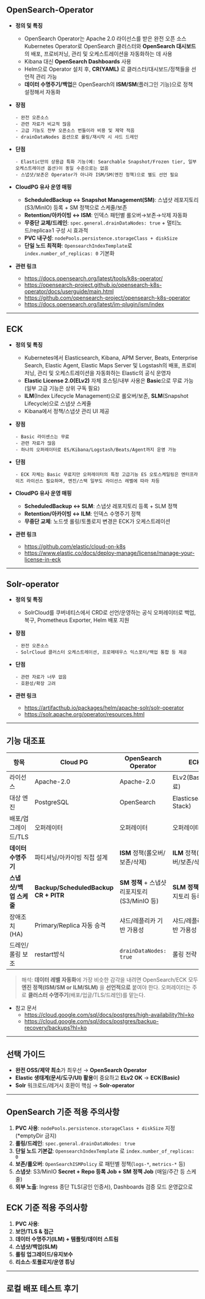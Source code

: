 ## OpenSearch-Operator
- **정의 및 특징**
    - OpenSearch Operator는 Apache 2.0 라이선스를 받은 완전 오픈 소스 Kubernetes Operator로 OpenSearch 클러스터와 **OpenSearch 대시보드**의 배포, 프로비저닝, 관리 및 오케스트레이션을 자동화하는 데 사용
    - Kibana 대신 **OpenSearch Dashboards** 사용
    - Helm으로 Operator 설치 후, **CR(YAML)** 로 클러스터/대시보드/정책들을 선언적 관리 가능
    - **데이터 수명주기/백업**은 OpenSearch의 **ISM/SM**(플러그인 기능)으로 정책 설정해서 자동화

- **장점**
    ```
    - 완전 오픈소스
    - 관련 자료가 비교적 많음
    - 고급 기능도 전부 오픈소스 번들이라 비용 및 제약 적음
    - drainDataNodes 옵션으로 롤링/재시작 시 샤드 드레인
    ```
- **단점**
    ```
    - Elastic만의 상용급 특화 기능(예: Searchable Snapshot/Frozen tier, 일부 오케스트레이션 옵션)이 동일 수준으로는 없음
    - 스냅샷/보존은 Operator가 아니라 ISM/SM(엔진 정책)으로 별도 선언 필요
    ```
- **CloudPG 유사 운영 매핑**
  - **ScheduledBackup ↔ Snapshot Management(SM)**: 스냅샷 레포지토리(S3/MinIO) 등록 + SM 정책으로 스케줄/보존
  - **Retention/아카이빙 ↔ ISM**: 인덱스 패턴별 롤오버→보존→삭제 자동화
  - **무중단 교체/드레인**: `spec.general.drainDataNodes: true` + 멀티노드/replica≥1 구성 시 효과적
  - **PVC 내구성**: `nodePools.persistence.storageClass + diskSize`
  - **단일 노드 최적화**: `OpensearchIndexTemplate`로 `index.number_of_replicas: 0` 기본화

- **관련 링크**
    - https://docs.opensearch.org/latest/tools/k8s-operator/
    - https://opensearch-project.github.io/opensearch-k8s-operator/docs/userguide/main.html
    - https://github.com/opensearch-project/opensearch-k8s-operator
    - https://docs.opensearch.org/latest/im-plugin/ism/index

------------------------------------------------------------------------

## ECK
- **정의 및 특징**
    - Kubernetes에서 Elasticsearch, Kibana, APM Server, Beats, Enterprise Search, Elastic Agent, Elastic Maps Server 및 Logstash의 배포, 프로비저닝, 관리 및 오케스트레이션을 자동화하는 Elastic의 공식 운영자
    - **Elastic License 2.0(ELv2)** 자체 호스팅/내부 사용은 **Basic**으로 무료 가능(일부 고급 기능은 상위 구독 필요)
    - **ILM**(Index Lifecycle Management)으로 롤오버/보존, **SLM**(Snapshot Lifecycle)으로 스냅샷 스케줄
    - Kibana에서 정책/스냅샷 관리 UI 제공

- **장점**
    ```
    - Basic 라이센스는 무료
    - 관련 자료가 많음
    - 하나의 오퍼레이터로 ES/Kibana/Logstash/Beats/Agent까지 운영 가능
    ```

- **단점**
    ```
    - ECK 자체는 Basic 무료지만 오퍼레이터의 특정 고급기능 ES 오토스케일링은 엔터프라이즈 라이선스 필요하며, 엔진/스택 일부도 라이선스 레벨에 따라 차등
    ```

- **CloudPG 유사 운영 매핑**
  - **ScheduledBackup ↔ SLM**: 스냅샷 레포지토리 등록 + SLM 정책
  - **Retention/아카이빙 ↔ ILM**: 인덱스 수명주기 정책
  - **무중단 교체**: 노드셋 롤링/토폴로지 변경은 ECK가 오케스트레이션

- **관련 링크**
    - https://github.com/elastic/cloud-on-k8s
    - https://www.elastic.co/docs/deploy-manage/license/manage-your-license-in-eck
    
------------------------------------------------------------------------

## Solr-operator
- **정의 및 특징**
    - SolrCloud를 쿠버네티스에서 CRD로 선언/운영하는 공식 오퍼레이터로 백업, 복구, Prometheus Exporter, Helm 배포 지원

- **장점**
    ```
    - 완전 오픈소스
    - SolrCloud 클러스터 오케스트레이션, 프로메테우스 익스포터/백업 통합 등 제공
    ```

- **단점**
    ```
    - 관련 자료가 너무 없음
    - 호환성/확장 고려
    ```

- **관련 링크**
    - https://artifacthub.io/packages/helm/apache-solr/solr-operator
    - https://solr.apache.org/operator/resources.html

------------------------------------------------------------------------

## 기능 대조표

| 항목 | **Cloud PG** | **OpenSearch Operator** | **ECK** | **Solr-operator** |
|---|---|---|---|---|
| 라이선스 | Apache-2.0 | Apache-2.0 | ELv2(Basic 무료) | Apache-2.0 |
| 대상 엔진 | PostgreSQL | OpenSearch | Elasticsearch(+ Stack) | Solr |
| 배포/업그레이드/TLS | 오퍼레이터 | 오퍼레이터 | 오퍼레이터 | 오퍼레이터 |
| **데이터 수명주기** | 파티셔닝/아카이빙 직접 설계 | **ISM** 정책(롤오버/보존/삭제) | **ILM** 정책(롤오버/보존/삭제) | Solr Collection/Autoscaling 정책 등 |
| **스냅샷/백업 스케줄** | **Backup/ScheduledBackup CR + PITR** | **SM 정책** + 스냅샷 리포지토리(S3/MinIO 등) | **SLM 정책** + 리포지토리 등록 | Solr 백업 기능/연동 |
| 장애조치(HA) | Primary/Replica 자동 승격 | 샤드/레플리카 기반 가용성 | 샤드/레플리카 기반 가용성 | SolrCloud 레플리카 기반 |
| 드레인/롤링 보조 | restart방식 | `drainDataNodes: true` | 롤링 전략 제공 | 롤링 전략 제공 |

> 해석: **데이터 레벨 자동화**에 가장 비슷한 감각을 내려면 OpenSearch/ECK 모두 **엔진 정책(ISM/SM or ILM/SLM)** 을 **선언적으로** 붙여야 한다. 오퍼레이터는 주로 **클러스터 수명주기**(배포/업글/TLS/드레인)를 맡는다.

- 참고 문서
    - https://cloud.google.com/sql/docs/postgres/high-availability?hl=ko
    - https://cloud.google.com/sql/docs/postgres/backup-recovery/backups?hl=ko
---

## 선택 가이드
- **완전 OSS/제약 최소**가 최우선 → **OpenSearch Operator**
- **Elastic 생태계(문서/도구/UI) 활용**이 중요하고 **ELv2 OK** → **ECK(Basic)**
- **Solr** 워크로드/레거시 호환이 핵심 → **Solr-operator**

---

## OpenSearch 기준 적용 주의사항
1) **PVC 사용**: `nodePools.persistence.storageClass + diskSize` 지정(\*emptyDir 금지)
2) **롤링/드레인**: `spec.general.drainDataNodes: true`
3) **단일 노드 기본값**: `OpensearchIndexTemplate` 로 `index.number_of_replicas: 0`
4) **보존/롤오버**: `OpenSearchISMPolicy` 로 패턴별 정책(`logs-*`, `metrics-*` 등)
5) **스냅샷**: S3/MinIO **Secret + Repo 등록 Job + SM 정책 Job** (매일/주간 등 스케줄)
6) **외부 노출**: Ingress 종단 TLS(공인 인증서), Dashboards 검증 모드 운영값으로

## ECK 기준 적용 주의사항
1) **PVC 사용**: 
2) **보안/TLS & 접근**
3) **데이터 수명주기(ILM) + 템플릿/데이터 스트림**
4) **스냅샷/백업(SLM)**
5) **롤링 업그레이드/유지보수**
6) **리소스·토폴로지/운영 튜닝**

---
## 로컬 배포 테스트 후기